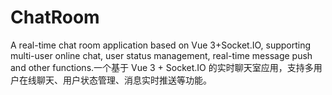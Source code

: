 # ChatRoom
A real-time chat room application based on Vue 3+Socket.IO, supporting multi-user online chat, user status management, real-time message push and other functions.一个基于 Vue 3 + Socket.IO 的实时聊天室应用，支持多用户在线聊天、用户状态管理、消息实时推送等功能。
